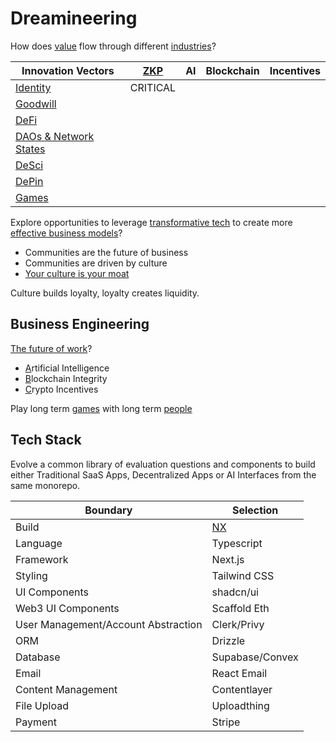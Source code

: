 # Dreamineering

How does [value](https://mm.dreamineering.com/docs/decisions/) flow through different [industries](https://mm.dreamineering.com/docs/work/industries/)? 

| Innovation Vectors | [ZKP](https://mm.dreamineering.com/docs/engineering/blockchain-engineering/blockchain-concepts/cryptography/zero-knowledge) | AI  | Blockchain | Incentives |
| --------- | --- | --- | ---------- | ---------- |
| [Identity](https://mm.dreamineering.com/docs/crypto/web3-principles/web3-principle-decentralised-identity)  | CRITICAL    |     |            |            |
| [Goodwill](https://mm.dreamineering.com/docs/business/cost-centres/commercial/marketing/)  |     |     |            |            |
| [DeFi](https://mm.dreamineering.com/docs/crypto/investing/crypto-assets/)      |     |     |            |            |
| [DAOs & Network States](https://mm.dreamineering.com/docs/people/networks/network-states/)      |     |     |            |            |
| [DeSci](https://mm.dreamineering.com/docs/engineering/science/#desci)     |     |     |            |            |
| [DePin](https://mm.dreamineering.com/docs/engineering/depin-engineering/)     |     |     |            |            |
| [Games](https://mm.dreamineering.com/docs/games)     |     |     |            |            |

Explore opportunities to leverage [transformative tech](https://mm.dreamineering.com/docs/engineering/technology) to create more [effective business models](https://mm.dreamineering.com/docs/business/business-models/)?

- Communities are the future of business 
- Communities are driven by culture
- [Your culture is your moat](https://mm.dreamineering.com/docs/decisions/value-system/intangibles/value-memes/)

Culture builds loyalty, loyalty creates liquidity.

## Business Engineering

[The future of work](https://mm.dreamineering.com/docs/work/)?

- [A](https://mm.dreamineering.com/docs/ai)rtificial Intelligence
- [B](https://mm.dreamineering.com/docs/engineering/blockchain-engineering/)lockchain Integrity
- [C](https://mm.dreamineering.com/docs/crypto)rypto Incentives

Play long term [games](https://mm.dreamineering.com/docs/games/) with long term [people](https://mm.dreamineering.com/docs/people)

## Tech Stack

Evolve a common library of evaluation questions and components to build either Traditional SaaS Apps, Decentralized Apps or AI Interfaces from the same monorepo.

| Boundary | Selection |
|---|--|
| Build |[NX](https://nx.dev/) |
| Language | Typescript |
| Framework | Next.js |
| Styling | Tailwind CSS |
| UI Components | shadcn/ui |
| Web3 UI Components | Scaffold Eth |
| User Management/Account Abstraction | Clerk/Privy |
| ORM | Drizzle |
| Database | Supabase/Convex |
| Email | React Email |
| Content Management | Contentlayer |
| File Upload | Uploadthing |
| Payment | Stripe |


